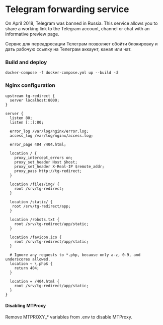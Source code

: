 # Telegram forwarding service

On April 2018, Telegram was banned in Russia. This service allows you to share a working link to the Telegram account, channel or chat with an informative preview page.

Сервис для переадресации Телеграм позволяет обойти блокировку и дать рабочую ссылку на Телеграм аккаунт, канал или чат.

### Build and deploy

```
docker-compose -f docker-compose.yml up --build -d
```

### Nginx configuration

```
upstream tg-redirect {
  server localhost:8000;
}

server {
  listen 80;
  listen [::]:80;

  error_log /var/log/nginx/error.log;
  access_log /var/log/nginx/access.log;

  error_page 404 /404.html;

  location / {
    proxy_intercept_errors on;
    proxy_set_header Host $host;
    proxy_set_header X-Real-IP $remote_addr;
    proxy_pass http://tg-redirect;
  }

  location /files/img/ {
    root /srv/tg-redirect;
  }

  location /static/ {
   root /srv/tg-redirect/app;
  }

  location /robots.txt {
    root /srv/tg-redirect/app/static;
  }

  location /favicon.ico {
    root /srv/tg-redirect/app/static;
  }

  # Ignore any requests to *.php, because only a-z, 0-9, and underscores allowed.
  location ~ \.php$ {
    return 404;
  }

  location = /404.html {
    root /srv/tg-redirect/app/static;
  }
}
```

#### Disabling MTProxy

Remove MTPROXY_* variables from .env to disable MTProxy.
